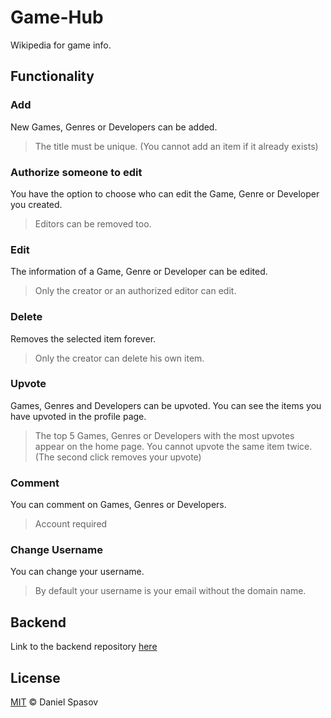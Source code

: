 # Game-Hub
Wikipedia for game info.

## Functionality
### Add 
New Games, Genres or Developers can be added.
> The title must be unique. (You cannot add an item if it already exists)
### Authorize someone to edit
You have the option to choose who can edit the Game, Genre or Developer you created.
> Editors can be removed too.
### Edit
The information of a Game, Genre or Developer can be edited.
> Only the creator or an authorized editor can edit.
### Delete
Removes the selected item forever.
> Only the creator can delete his own item.
### Upvote
Games, Genres and Developers can be upvoted. You can see the items you have upvoted in the profile page.
> The top 5 Games, Genres or Developers with the most upvotes appear on the home page. You cannot upvote the same item twice. (The second click removes your upvote)
### Comment
You can comment on Games, Genres or Developers.
> Account required
### Change Username
You can change your username.
> By default your username is your email without the domain name.

## Backend
Link to the backend repository [here](https://github.com/DanielSpasov/Game-Hub-153-Server)

## License
[MIT](https://choosealicense.com/licenses/mit/) &copy; Daniel Spasov